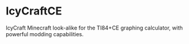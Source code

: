 # IcyCraftCE
IcyCraft Minecraft look-alike for the TI84+CE graphing calculator, with powerful modding capabilities.
